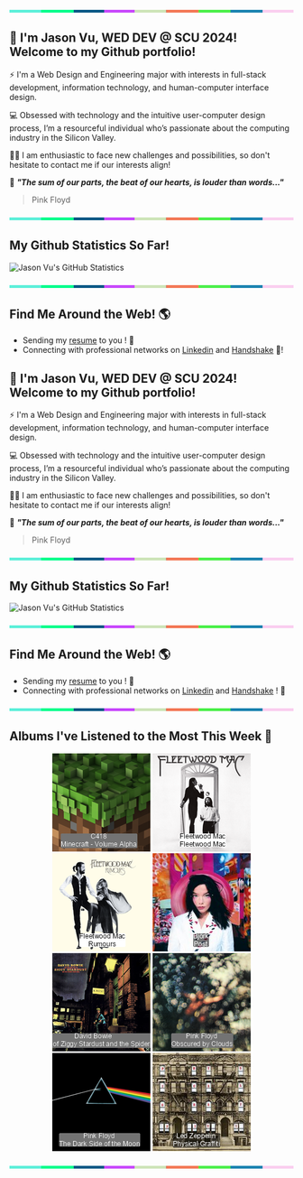 <img src="./.github/workflows/banner_strip.png" width="100%" height="5px">

## 👋 I'm Jason Vu, WED DEV @ SCU 2024! Welcome to my Github portfolio! 

⚡ I'm a Web Design and Engineering major with interests in full-stack development, information technology, and human-computer interface design.

💻 Obsessed with technology and the intuitive user-computer design process, I’m a resourceful individual who’s passionate about the computing industry in the Silicon Valley.

🙋‍♂️ I am enthusiastic to face new challenges and possibilities, so don't hesitate to contact me if our interests align!

🤝 ***"The sum of our parts, the beat of our hearts, is louder than words..."***
> Pink Floyd

<img src="./.github/workflows/banner_strip.png" width="100%" height="5px">

## My Github Statistics So Far!
![Jason Vu's GitHub Statistics](https://github-readme-stats.vercel.app/api?username=JAVAB3ANS&show_icons=true)

<img src="./.github/workflows/banner_strip.png" width="100%" height="5px">

## Find Me Around the Web! 🌎
- Sending my [resume](https://javab3ans.github.io/pdfs/resume.pdf) to you ! 📝
- Connecting with professional networks on [Linkedin](https://www.linkedin.com/in/jason-anh-vu/) and [Handshake](https://scu.joinhandshake.com/stu/users/25718798) 💼!

## 👋 I'm Jason Vu, WED DEV @ SCU 2024! Welcome to my Github portfolio! 

⚡ I'm a Web Design and Engineering major with interests in full-stack development, information technology, and human-computer interface design.

💻 Obsessed with technology and the intuitive user-computer design process, I’m a resourceful individual who’s passionate about the computing industry in the Silicon Valley.

🙋‍♂️ I am enthusiastic to face new challenges and possibilities, so don't hesitate to contact me if our interests align!

🤝 ***"The sum of our parts, the beat of our hearts, is louder than words..."***
> Pink Floyd

<img src="./.github/workflows/banner_strip.png" width="100%" height="5px">

## My Github Statistics So Far!
![Jason Vu's GitHub Statistics](https://github-readme-stats.vercel.app/api?username=JAVAB3ANS&show_icons=true)

<img src="./.github/workflows/banner_strip.png" width="100%" height="5px">

## Find Me Around the Web! 🌎
- Sending my [resume](https://javab3ans.github.io/pdfs/resume.pdf) to you ! 📝
- Connecting with professional networks on [Linkedin](https://www.linkedin.com/in/jason-anh-vu/) and [Handshake](https://scu.joinhandshake.com/stu/users/25718798) ! 💼  

<img src="./.github/workflows/banner_strip.png" width="100%" height="5px">

## Albums I've Listened to the Most This Week 🎹 

<!-- lastfm -->
<p align="center"><a href="https://www.last.fm/music/C418/Minecraft+-+Volume+Alpha"><img src="./album-covers-finished/album-cover_final_0.png" title="C418 - Minecraft - Volume Alpha"></a> <a href="https://www.last.fm/music/Fleetwood+Mac/Fleetwood+Mac"><img src="./album-covers-finished/album-cover_final_1.png" title="Fleetwood Mac - Fleetwood Mac"></a> <a href="https://www.last.fm/music/Fleetwood+Mac/Rumours"><img src="./album-covers-finished/album-cover_final_2.png" title="Fleetwood Mac - Rumours"></a> <a href="https://www.last.fm/music/Bj%C3%B6rk/Post"><img src="./album-covers-finished/album-cover_final_3.png" title="Björk - Post"></a> <a href="https://www.last.fm/music/David+Bowie/The+Rise+and+Fall+of+Ziggy+Stardust+and+the+Spiders+From+Mars"><img src="./album-covers-finished/album-cover_final_4.png" title="David Bowie - The Rise and Fall of Ziggy Stardust and the Spiders From Mars"></a> <a href="https://www.last.fm/music/Pink+Floyd/Obscured+by+Clouds"><img src="./album-covers-finished/album-cover_final_5.png" title="Pink Floyd - Obscured by Clouds"></a> <a href="https://www.last.fm/music/Pink+Floyd/The+Dark+Side+of+the+Moon"><img src="./album-covers-finished/album-cover_final_6.png" title="Pink Floyd - The Dark Side of the Moon"></a> <a href="https://www.last.fm/music/Led+Zeppelin/Physical+Graffiti"><img src="./album-covers-finished/album-cover_final_7.png" title="Led Zeppelin - Physical Graffiti"></a> </p>

<img src="./.github/workflows/banner_strip.png" width="100%" height="5px">
